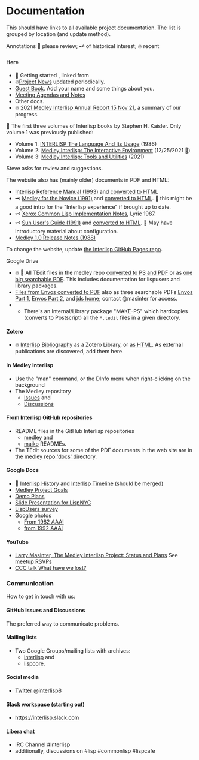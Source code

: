# Documentation

This should have links to all available project documentation. The list is grouped by location (and update method).

Annotations 👀 please review; 🗝️ of historical interest; 🔥 recent

#### Here



* 👀 Getting started , linked from&#x20;
* 🔥[Project News](../Project-News/) updated periodically.
* [Guest Book](../Guest-Book/). Add your name and some things about you.
* [Meeting Agendas and Notes](../Meeting-Agendas-and-Notes/)
* Other docs.
* 🔥 [2021 Medley Interlisp Annual Report 15 Nov 21](https://interlisp.org/docs/2021-Medley-Interlisp-Annual-Report.pdf), a summary of our progress.

👀 The first three volumes of Interlisp books by Stephen H. Kaisler. Only volume 1 was previously published:

* Volume 1: [INTERLISP The Language And Its Usage](https://interlisp.org/docs/1986-Interlisp-language-book-1.pdf) (1986)
* Volume 2: [Medley Interlisp: The Interactive Environment](https://interlisp.org/docs/20211225-interlisp-book-2.pdf) (12/25/2021 🎄)
* Volume 3: [Medley Interlisp: Tools and Utilities](https://interlisp.org/docs/2021-interlisp-book-3.pdf) (2021)

Steve asks for review and suggestions.

The website also has (mainly older) documents in PDF and HTML:

* [Interlisp Reference Manual (1993)](https://interlisp.org/docs/IRM.pdf) and [converted to HTML](https://interlisp.org/IRM.html)
* 🗝️ [Medley for the Novice (1991)](https://interlisp.org/docs/Medley-Primer.pdf) and [converted to HTML](https://interlisp.org/Primer.html). 👀 this might be a good intro for the "Interlisp experience" if brought up to date.
* 🗝️ [Xerox Common Lisp Implementation Notes](https://interlisp.org/docs/cl-impl-notes.pdf), Lyric 1987.
* 🗝️ [Sun User's Guide (1991)](https://interlisp.org/docs/SunUserGuide.pdf) and [converted to HTML](https://interlisp.org/SunUserGuide). 👀 May have introductory material about configuration.
* [Medley 1.0 Release Notes (1988)](https://interlisp.org/docs/Medley1.0ReleaseNotes.pdf)

To change the website, update [the Interlisp GitHub Pages repo](../interlisp/interlisp.github.io).

Google Drive

* 🔥 👀 All TEdit files in the medley repo [converted to PS and PDF](https://drive.google.com/drive/folders/1dYPlooXlQSBva9fiDB\_XxHH0bDz8F5CU?usp=sharing) or as [one big searchable PDF](https://drive.google.com/file/d/1tLQ\_ZcjghgVrNa4kGGZeZZSl7HsBQI0d/view?usp=sharing). This includes documentation for lispusers and library packages.
* [Files from Envos converted to PDF](https://drive.google.com/drive/folders/1nCsKZP4wm2jEgiqopSZa\_VGybHgJvySW?usp=sharing) also as three searchable PDFs [Envos Part 1](https://drive.google.com/file/d/1KwcjIANTQ-xJ43glzoGn-X\_JdHM7dD12/view?usp=sharing), [Envos Part 2](https://drive.google.com/file/d/1I--AkQkIHzwKDcryMtqQaG8RIoDEJMQk/view?usp=sharing), and [jds home](https://drive.google.com/file/d/1OhVsxUQYrr\_qHk3-sttNsQ29yC6pdIbj/view?usp=sharing); contact @masinter for access.
*
  * There's an Internal/Library package "MAKE-PS" which hardcopies (converts to Postscript) all the `*.tedit` files in a given directory.

#### Zotero

* 🔥 [Interlisp Bibliography](https://www.zotero.org/groups/2914042/interlisp/library) as a Zotero Library, or [as HTML](https://interlisp.org/#Bibliography). As external publications are discovered, add them here.

#### In Medley Interlisp

* Use the "man" command, or the DInfo menu when right-clicking on the background
* The Medley repository
  * [Issues](../Interlisp/medley/issues/) and
  * [Discussions](../Interlisp/medley/discussions/)

#### From Interlisp GitHub repositories

* README files in the GitHub Interlisp repositories
  * [medley](../Interlisp/medley/#readme) and
  * [maiko](../Interlisp/maiko/#readme) READMEs.
* The TEdit sources for some of the PDF documents in the web site are in the [medley repo 'docs' directory](../interlisp/medley/blob/master/docs/).

#### Google Docs

* 👀 [Interlisp History](https://docs.google.com/document/d/1znqCtOMNYP3sb1UVv1S3iYEZIcboL9-SwTSiym6Zym8/edit?usp=sharing) and [Interlisp Timeline](https://docs.google.com/document/d/1QXUMQ0OUttYYzWUvgdVcnkz5Gym\_t1MDnMT8XZJe-NI/edit?usp=sharing) (should be merged)
* [Medley Project Goals](https://docs.google.com/document/d/1q15mKHJt1fiFToamUacDWvw2UnUDJIaWLuuaeEUQS8k/edit?usp=sharing)
* [Demo Plans](https://docs.google.com/document/d/1KSUBV95fKZr24Wj7c3SP5AaJ4wVoGROLwStoknIQl3w/edit?usp=sharing)
* [Slide Presentation for LispNYC](https://docs.google.com/presentation/d/1zxemYsUmKJStUFVkqEL4j52ZS\_7CNit2PAV26ndbNNE/edit#slide=id.p)
* [LispUsers survey](https://docs.google.com/spreadsheets/d/1pn4UcS-9CgMLi\_qeGZlOGGEusAKsNDKxz1XhLwQCgKw)
* Google photos
  * [From 1982 AAAI](https://photos.google.com/u/1/share/AF1QipORUrk2uwraYYJVOZ2R8mH51U4n5uv30V1KJk5zvu5Pd5XtEXuXp8jg1BfwdHBHkw?pli=1\&key=OGxZSU5LbXZPaTdmbnU3QmZiOTRlYnR6SDdMNUJ3)
  * [from 1992 AAAI](https://photos.app.goo.gl/8b51HfKaAMTQZ5cZ9)

#### YouTube

* [Larry Masinter, The Medley Interlisp Project: Status and Plans](https://youtu.be/x6-b\_hazcyk) See [meetup RSVPs](https://www.meetup.com/LispNYC/events/vqhmbpybcqblb/)
* [CCC talk What have we lost?](https://www.youtube.com/watch?v=7RNbIEJvjUA\&t=841s)

### Communication

How to get in touch with us:

#### GitHub Issues and Discussions

The preferred way to communicate problems.

#### Mailing lists

* Two Google Groups/mailing lists with archives:
  * [interlisp](https://groups.google.com/g/interlisp) and
  * [lispcore](https://groups.google.com/g/lispcore).

#### Social media

* [Twitter @interlisp8](https://twitter.com/interlisp8)

#### Slack workspace (starting out)

* https://interlisp.slack.com

#### Libera chat

* IRC Channel #interlisp
* additionally, discussions on #lisp #commonlisp #lispcafe
